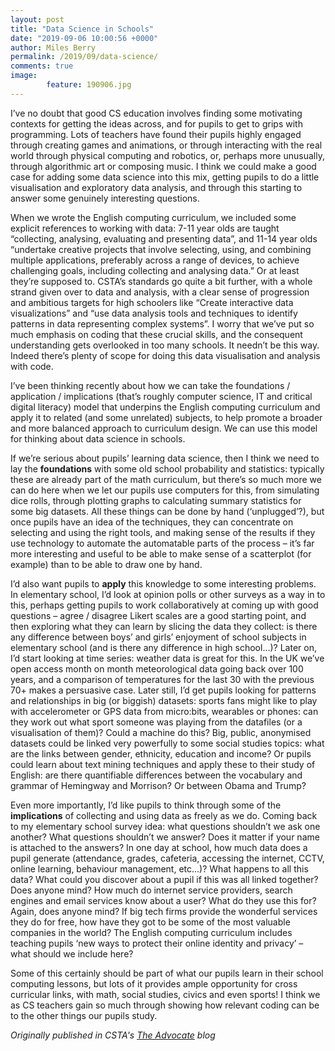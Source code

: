 ```yaml
---
layout: post
title: "Data Science in Schools"
date: "2019-09-06 10:00:56 +0000"
author: Miles Berry
permalink: /2019/09/data-science/
comments: true
image:
        feature: 190906.jpg
---
```


I’ve no doubt that good CS education involves finding some motivating contexts for getting the ideas across, and for pupils to get to grips with programming. Lots of teachers have found their pupils highly engaged through creating games and animations, or through interacting with the real world through physical computing and robotics, or, perhaps more unusually, through algorithmic art or composing music. I think we could make a good case for adding some data science into this mix, getting pupils to do a little visualisation and exploratory data analysis, and through this starting to answer some genuinely interesting questions.

When we wrote the English computing curriculum, we included some explicit references to working with data: 7-11 year olds are taught “collecting, analysing, evaluating and presenting data”, and 11-14 year olds “undertake creative projects that involve selecting, using, and combining multiple applications, preferably across a range of devices, to achieve challenging goals, including collecting and analysing data.” Or at least they’re supposed to. CSTA’s standards go quite a bit further, with a whole strand given over to data and analysis, with a clear sense of progression and ambitious targets for high schoolers like “Create interactive data visualizations” and “use data analysis tools and techniques to identify patterns in data representing complex systems”.  I worry that we’ve put so much emphasis on coding that these crucial skills, and the consequent understanding gets overlooked in too many schools. It needn’t be this way. Indeed there’s plenty of scope for doing this data visualisation and analysis with code.

I’ve been thinking recently about how we can take the foundations / application / implications (that’s roughly computer science, IT and critical digital literacy) model that underpins the English computing curriculum and apply it to related (and some unrelated) subjects, to help promote a broader and more balanced approach to curriculum design. We can use this model for thinking about data science in schools.

If we’re serious about pupils’ learning data science, then I think we need to lay the **foundations** with some old school probability and statistics: typically these are already part of the math curriculum, but there’s so much more we can do here when we let our pupils use computers for this, from simulating dice rolls, through plotting graphs to calculating summary statistics for some big datasets. All these things can be done by hand (‘unplugged’?), but once pupils have an idea of the techniques, they can concentrate on selecting and using the right tools, and making sense of the results if they use technology to automate the automatable parts of the process – it’s far more interesting and useful to be able to make sense of a scatterplot (for example) than to be able to draw one by hand.

I’d also want pupils to **apply** this knowledge to some interesting problems. In elementary school, I’d look at opinion polls or other surveys as a way in to this, perhaps getting pupils to work collaboratively at coming up with good questions – agree / disagree Likert scales are a good starting point, and then exploring what they can learn by slicing the data they collect: is there any difference between boys’ and girls’ enjoyment of school subjects in elementary school (and is there any difference in high school…)? Later on, I’d start looking at time series: weather data is great for this. In the UK we’ve open access month on month meteorological data going back over 100 years, and a comparison of temperatures for the last 30 with the previous 70+ makes a persuasive case. Later still, I’d get pupils looking for patterns and relationships in big (or biggish) datasets: sports fans might like to play with accelerometer or GPS data from micro:bits, wearables or phones: can they work out what sport someone was playing from the datafiles (or a visualisation of them)? Could a machine do this? Big, public, anonymised datasets could be linked very powerfully to some social studies topics: what are the links between gender, ethnicity, education and income? Or pupils could learn about text mining techniques and apply these to their study of English: are there quantifiable differences between the vocabulary and grammar of Hemingway and Morrison? Or between Obama and Trump?

Even more importantly, I’d like pupils to think through some of the **implications** of collecting and using data as freely as we do. Coming back to my elementary school survey idea: what questions shouldn’t we ask one another? What questions shouldn’t we answer? Does it matter if your name is attached to the answers? In one day at school, how much data does a pupil generate (attendance, grades, cafeteria, accessing the internet, CCTV, online learning, behaviour management, etc…)? What happens to all this data? What could you discover about a pupil if this was all linked together? Does anyone mind? How much do internet service providers, search engines and email services know about a user? What do they use this for? Again, does anyone mind? If big tech firms provide the wonderful services they do for free, how have they got to be some of the most valuable companies in the world? The English computing curriculum includes teaching pupils ‘new ways to protect their online identity and privacy’ – what should we include here?

Some of this certainly should be part of what our pupils learn in their school computing lessons, but lots of it provides ample opportunity for cross curricular links, with math, social studies, civics and even sports! I think we as CS teachers gain so much through showing how relevant coding can be to the other things our pupils study.


*Originally published in CSTA's [The Advocate](http://advocate.csteachers.org/2019/09/06/data-science-in-schools/) blog*
